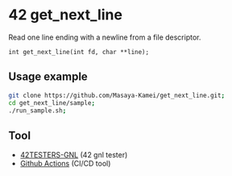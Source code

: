 # 42 get_next_line

Read one line ending with a newline from a file descriptor.

`int get_next_line(int fd, char **line);`

## Usage example

```zsh
git clone https://github.com/Masaya-Kamei/get_next_line.git;
cd get_next_line/sample;
./run_sample.sh;
```

## Tool

- [42TESTERS-GNL](https://github.com/Mazoise/42TESTERS-GNL) (42 gnl tester)
- [Github Actions](https://docs.github.com/ja/actions) (CI/CD tool)
